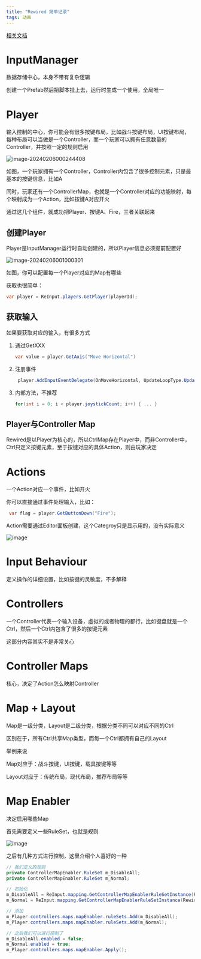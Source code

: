 ```yaml
---
title: "Rewired 简单记录"
tags: 动画  
---
```


[相关文档](https://guavaman.com/projects/rewired/docs/Documentation.html)

# InputManager

数据存储中心，本身不带有复杂逻辑

创建一个Prefab然后把脚本挂上去，运行时生成一个使用，全局唯一

# Player

输入控制的中心，你可能会有很多按键布局，比如战斗按键布局，UI按键布局，每种布局可以当做是一个Controller，而一个玩家可以拥有任意数量的Controller，并按照一定的规则启用

![image-20240206000244408](https://cdn.jsdelivr.net/gh/Gasskin/CloudImg/img202402060002507.png)

如图，一个玩家拥有一个Controller，Controller内包含了很多控制元素，只是最基本的按键信息，比如A

同时，玩家还有一个ControllerMap，也就是一个Controller对应的功能映射，每个映射成为一个Action，比如按键A对应开火

通过这几个组件，就成功把Player、按键A、Fire，三者关联起来

## 创建Player

Player是InputManager运行时自动创建的，所以Player信息必须提前配置好

![image-20240206001000301](https://cdn.jsdelivr.net/gh/Gasskin/CloudImg/img202402060010371.png)

如图，你可以配置每一个Player对应的Map有哪些

获取也很简单：

```c#
var player = ReInput.players.GetPlayer(playerId);
```

## 获取输入

如果要获取对应的输入，有很多方式

1. 通过GetXXX

   ```c#
   var value = player.GetAxis("Move Horizontal")
   ```

2. 注册事件

   ```c#
    player.AddInputEventDelegate(OnMoveHorizontal, UpdateLoopType.Update, InputActionEventType.AxisActiveOrJustInactive, "Move Horizontal");
   ```

3. 内部方法，不推荐

   ```c#
   for(int i = 0; i < player.joystickCount; i++) { ... }
   ```

## Player与Controller Map

Rewired是以Player为核心的，所以CtrlMap存在Player中，而非Controller中，Ctrl只定义按键元素，至于按键对应的具体Action，则由玩家决定

# Actions

一个Action对应一个事件，比如开火

你可以直接通过事件处理输入，比如：

```c#
 var flag = player.GetButtonDown("Fire");
```

Action需要通过Editor面板创建，这个Categroy只是显示用的，没有实际意义

![image](https://github.com/Gasskin/Gasskin/assets/45622493/f3b670c5-c75b-4e94-84ad-a8361a33a33b)

# Input Behaviour

定义操作的详细设置，比如按键的灵敏度，不多解释

# Controllers

一个Controller代表一个输入设备，虚拟的或者物理的都行，比如键盘就是一个Ctrl，然后一个Ctrl内包含了很多的按键元素

这部分内容其实不是非常关心

# Controller Maps

核心，决定了Action怎么映射Controller

# Map + Layout

Map是一级分类，Layout是二级分类，根据分类不同可以对应不同的Ctrl

区别在于，所有Ctrl共享Map类型，而每一个Ctrl都拥有自己的Layout

举例来说

Map对应于：战斗按键，UI按键，载具按键等等

Layout对应于：传统布局，现代布局，推荐布局等等

# Map Enabler

决定启用哪些Map

首先需要定义一些RuleSet，也就是规则

![image](https://github.com/Gasskin/Gasskin/assets/45622493/5952f8bd-2895-4d7b-93f0-824141456c7c)

之后有几种方式进行控制，这里介绍个人喜好的一种

```c#
// 我们定义的规则
private ControllerMapEnabler.RuleSet m_DisableAll;
private ControllerMapEnabler.RuleSet m_Normal;

// 初始化
m_DisableAll = ReInput.mapping.GetControllerMapEnablerRuleSetInstance(RewiredConsts.MapEnablerRuleSet.DisableAll);
m_Normal = ReInput.mapping.GetControllerMapEnablerRuleSetInstance(RewiredConsts.MapEnablerRuleSet.Normal);

// 添加
m_Player.controllers.maps.mapEnabler.ruleSets.Add(m_DisableAll);
m_Player.controllers.maps.mapEnabler.ruleSets.Add(m_Normal);

// 之后我们可以进行控制了
m_DisableAll.enabled = false;
m_Normal.enabled = true;
m_Player.controllers.maps.mapEnabler.Apply();

```








